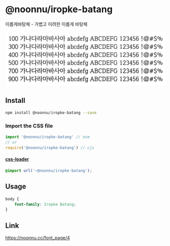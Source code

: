 # @noonnu/iropke-batang

이롭게바탕체 - 가볍고 미려한 이롭게 바탕체

![example](./example.png)

## Install

```bash
npm install @noonnu/iropke-batang --save
```

### Import the CSS file

```js
import '@noonnu/iropke-batang' // esm
// or
require('@noonnu/iropke-batang') // cjs
```

#### [css-loader](https://github.com/webpack-contrib/css-loader)

```css
@import url('~@noonnu/iropke-batang');
```

## Usage

```css
body {
    font-family: Iropke Batang;
}
```

## Link

https://noonnu.cc/font_page/4
